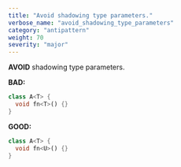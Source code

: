 ```yaml
---
title: "Avoid shadowing type parameters."
verbose_name: "avoid_shadowing_type_parameters"
category: "antipattern"
weight: 70
severity: "major"
---
```

**AVOID** shadowing type parameters.

**BAD:**
```dart
class A<T> {
  void fn<T>() {}
}
```

**GOOD:**
```dart
class A<T> {
  void fn<U>() {}
}
```
